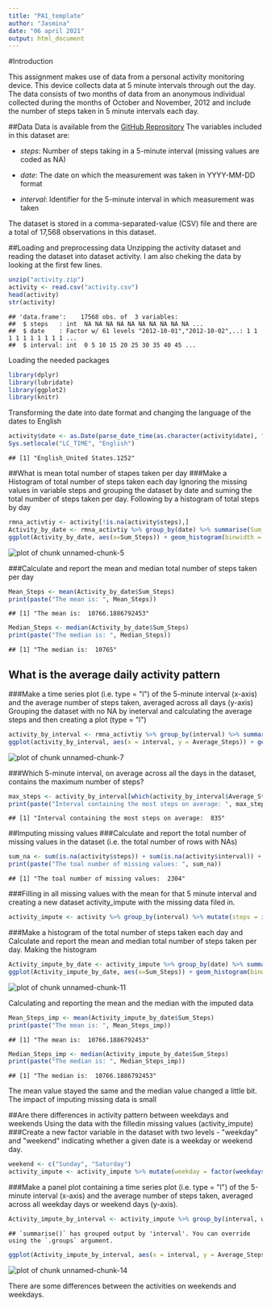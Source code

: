 ```yaml
---
title: "PA1_template"
author: "Jasmina"
date: "06 april 2021"
output: html_document
---
```


#Introduction

This assignment makes use of data from a personal activity monitoring device. This device collects data at 5 minute intervals through out the day. The data consists of two months of data from an anonymous individual collected during the months of October and November, 2012 and include the number of steps taken in 5 minute intervals each day.

##Data
Data is available from the [GitHub Reprository](https://github.com/rdpeng/RepData_PeerAssessment1)
The variables included in this dataset are:

- *steps*: Number of steps taking in a 5-minute interval (missing values are coded as NA)

- *date*: The date on which the measurement was taken in YYYY-MM-DD format

- *interval*: Identifier for the 5-minute interval in which measurement was taken

The dataset is stored in a comma-separated-value (CSV) file and there are a total of 17,568 observations in this dataset.

##Loading and preprocessing data
Unzipping the activity dataset and reading the dataset into dataset activity. I am also cheking the data by looking at the first few lines.

```r
unzip("activity.zip")
activity <- read.csv("activity.csv")
head(activity)
str(activity)
```

```
## 'data.frame':	17568 obs. of  3 variables:
##  $ steps   : int  NA NA NA NA NA NA NA NA NA NA ...
##  $ date    : Factor w/ 61 levels "2012-10-01","2012-10-02",..: 1 1 1 1 1 1 1 1 1 1 ...
##  $ interval: int  0 5 10 15 20 25 30 35 40 45 ...
```

Loading the needed packages

```r
library(dplyr)
library(lubridate)
library(ggplot2)
library(knitr)
```

Transforming the date into date format and changing the language of the dates to English

```r
activity$date <- as.Date(parse_date_time(as.character(activity$date), "ymd"))
Sys.setlocale("LC_TIME", "English")
```

```
## [1] "English_United States.1252"
```

##What is mean total number of stapes taken per day
###Make a Histogram of total number of steps taken each day
Ignoring the missing values in variable steps and grouping the dataset by date and suming the total number of steps taken per day. Following by a histogram of total steps by day

```r
rmna_activtiy <- activity[!is.na(activity$steps),]
Activity_by_date <- rmna_activtiy %>% group_by(date) %>% summarise(Sum_Steps = sum(steps))
ggplot(Activity_by_date, aes(x=Sum_Steps)) + geom_histogram(binwidth = 1000, boundary=0, fill="white", colour = "black") + ggtitle("Histogram of Total steps by day") + xlab("Total daily steps") + ylab("Frequency")
```

![plot of chunk unnamed-chunk-5](figure/unnamed-chunk-5-1.png)

###Calculate and report the mean and median total number of steps taken per day

```r
Mean_Steps <- mean(Activity_by_date$Sum_Steps)
print(paste("The mean is: ", Mean_Steps))
```

```
## [1] "The mean is:  10766.1886792453"
```

```r
Median_Steps <- median(Activity_by_date$Sum_Steps)
print(paste("The median is: ", Median_Steps))
```

```
## [1] "The median is:  10765"
```

## What is the average daily activity pattern
###Make a time series plot (i.e. type = "l") of the 5-minute interval (x-axis) and the average number of steps taken, averaged across all days (y-axis)
Grouping the dataset with no NA by ineterval and calculating the average steps and then creating a plot (type = "l")

```r
activity_by_interval <- rmna_activtiy %>% group_by(interval) %>% summarise(Average_Steps = mean(steps))
ggplot(activity_by_interval, aes(x = interval, y = Average_Steps)) + geom_line() + ggtitle("Average daily activity pattern") + xlab("5 min interval") + ylab("Average number of steps")
```

![plot of chunk unnamed-chunk-7](figure/unnamed-chunk-7-1.png)

###Which 5-minute interval, on average across all the days in the dataset, contains the maximum number of steps?


```r
max_steps <- activity_by_interval[which(activity_by_interval$Average_Steps == max(activity_by_interval$Average_Steps)), 1]  
print(paste("Interval containing the most steps on average: ", max_steps))
```

```
## [1] "Interval containing the most steps on average:  835"
```

##Imputing missing values
###Calculate and report the total number of missing values in the dataset (i.e. the total number of rows with NAs)


```r
sum_na <- sum(is.na(activity$steps)) + sum(is.na(activity$interval)) + sum(is.na(activity$date))
print(paste("The toal number of missing values: ", sum_na))
```

```
## [1] "The toal number of missing values:  2304"
```

###Filling in all missing values with the mean for that 5 minute interval and creating a new dataset activity_impute with the missing data filed in.


```r
activity_impute <- activity %>% group_by(interval) %>% mutate(steps = ifelse(is.na(steps), mean(steps, na.rm=TRUE), steps))
```

###Make a histogram of the total number of steps taken each day and Calculate and report the mean and median total number of steps taken per day. 
Making the histogram

```r
Activity_impute_by_date <- activity_impute %>% group_by(date) %>% summarise(Sum_Steps = sum(steps))
ggplot(Activity_impute_by_date, aes(x=Sum_Steps)) + geom_histogram(binwidth = 1000, boundary=0, fill="white", colour = "black") + ggtitle("Histogram of Total steps by day") + xlab("Total daily steps") + ylab("Frequency")
```

![plot of chunk unnamed-chunk-11](figure/unnamed-chunk-11-1.png)

Calculating and reporting the mean and the median with the imputed data


```r
Mean_Steps_imp <- mean(Activity_impute_by_date$Sum_Steps)
print(paste("The mean is: ", Mean_Steps_imp))
```

```
## [1] "The mean is:  10766.1886792453"
```

```r
Median_Steps_imp <- median(Activity_impute_by_date$Sum_Steps)
print(paste("The median is: ", Median_Steps_imp))
```

```
## [1] "The median is:  10766.1886792453"
```

The mean value stayed the same and the median value changed a little bit. The impact of imputing missing data is small

##Are there differences in activity pattern between weekdays and weekends
Using the data with the filledin missing values (activity_impute)
###Create a new factor variable in the dataset with two levels  - "weekday" and "weekend" indicating whether a given date is a weekday or weekend day.


```r
weekend <- c("Sunday", "Saturday")
activity_impute <- activity_impute %>% mutate(weekday = factor(weekdays(date) %in% weekend, levels = c(TRUE, FALSE), labels = c("Weekend", "weekday")))
```

###Make a panel plot containing a time series plot (i.e. type = "l") of the 5-minute interval (x-axis) and the average number of steps taken, averaged across all weekday days or weekend days (y-axis).


```r
Activity_impute_by_interval <- activity_impute %>% group_by(interval, weekday) %>% summarise(Average_Steps = mean(steps))
```

```
## `summarise()` has grouped output by 'interval'. You can override using the `.groups` argument.
```

```r
ggplot(Activity_impute_by_interval, aes(x = interval, y = Average_Steps)) + geom_line() + ggtitle("Average daily activity pattern weekend vs. weekday") + xlab("5 min interval") + ylab("Average number of steps") + facet_grid(weekday~.)
```

![plot of chunk unnamed-chunk-14](figure/unnamed-chunk-14-1.png)

There are some differences between the activities on weekends and weekdays.


